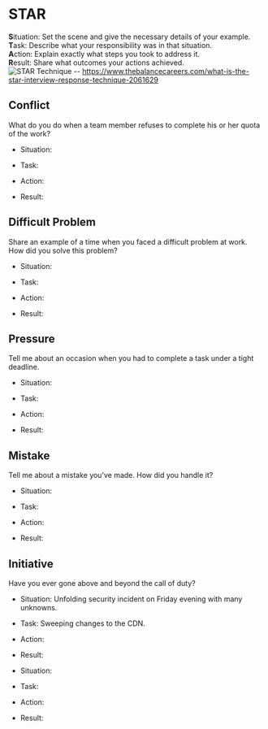 # STAR
**S**ituation: Set the scene and give the necessary details of your example.\
**T**ask: Describe what your responsibility was in that situation.\
**A**ction: Explain exactly what steps you took to address it.\
**R**esult: Share what outcomes your actions achieved.\
![STAR Technique](https://www.thebalancecareers.com/thmb/6_e4fjHn1jx5FqkKPgBZ_Tq6gm8=/3000x0/filters:no_upscale():max_bytes(150000):strip_icc():format(webp)/behavioral-job-interview-questions-2061629_round2-5b4f594846e0fb005b443466.png) -- https://www.thebalancecareers.com/what-is-the-star-interview-response-technique-2061629

## Conflict
What do you do when a team member refuses to complete his or her quota of the work?
* Situation:
   
* Task:
   
* Action:
   
* Result:
   
## Difficult Problem
Share an example of a time when you faced a difficult problem at work. How did you solve this problem?
* Situation:
   
* Task:
   
* Action:
   
* Result:
   
## Pressure
Tell me about an occasion when you had to complete a task under a tight deadline.
* Situation:
   
* Task:
   
* Action:
   
* Result:
   
## Mistake
Tell me about a mistake you’ve made. How did you handle it?
* Situation:
   
* Task:
   
* Action:
   
* Result:
   
## Initiative
Have you ever gone above and beyond the call of duty?
* Situation:
   Unfolding security incident on Friday evening with many unknowns.
* Task:
   Sweeping changes to the CDN.
* Action:
   
* Result:
   
* Situation:
   
* Task:
   
* Action:
   
* Result:
   
<!--stackedit_data:
eyJoaXN0b3J5IjpbLTE2MTQ3MDY1NSwtMjExMTczNDMyM119
-->
